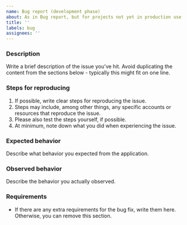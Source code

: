 ```yaml
---
name: Bug report (development phase)
about: As in Bug report, but for projects not yet in production use
title: ''
labels: bug
assignees: ''
---
```


### Description

Write a brief description of the issue you've hit. Avoid duplicating the content from the sections below - typically this might fit on one line.

### Steps for reproducing

1. If possible, write clear steps for reproducing the issue.
2. Steps may include, among other things, any specific accounts or resources that reproduce the issue.
3. Please also test the steps yourself, if possible.
4. At minimum, note down what you did when experiencing the issue.

### Expected behavior

Describe what behavior you expected from the application.

### Observed behavior

Describe the behavior you actually observed.

### Requirements

* If there are any extra requirements for the bug fix, write them here. Otherwise, you can remove this section.
